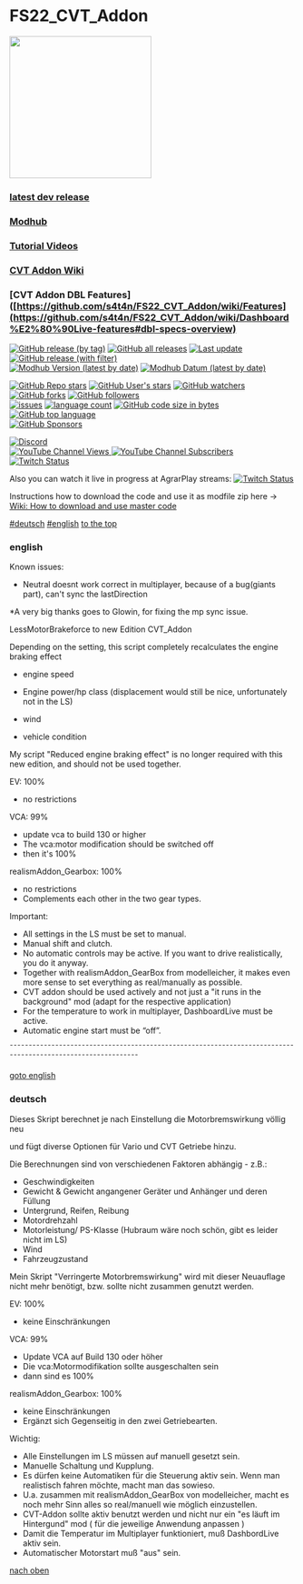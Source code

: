 # FS22_CVT_Addon

<img src="https://github.com/s4t4n/FS22_CVT_Addon/assets/4678246/f3f66c42-fe3e-419c-b4f7-552e2ebe2ea6" alt="" width="250"/>

### [latest dev release](https://github.com/s4t4n/FS22_CVT_Addon/releases/latest/download/FS22_CVT_Addon.zip)
### [Modhub](https://www.farming-simulator.com/mod.php?lang=de&country=de&mod_id=269645&title=fs2022)
### [Tutorial Videos](https://github.com/s4t4n/FS22_CVT_Addon/wiki/Videos)
### [CVT Addon Wiki](https://github.com/s4t4n/FS22_CVT_Addon/wiki/Features)
### [CVT Addon DBL Features]([https://github.com/s4t4n/FS22_CVT_Addon/wiki/Features](https://github.com/s4t4n/FS22_CVT_Addon/wiki/Dashboard%E2%80%90Live-features#dbl-specs-overview)


[![GitHub release (by tag)](https://img.shields.io/github/downloads/s4t4n/FS22_CVT_Addon/latest/total?label=Latest%20Version%20Downloads)](https://github.com/s4t4n/FS22_CVT_Addon/releases/latest/download/FS22_CVT_Addon.zip)
[![GitHub all releases](https://img.shields.io/github/downloads/s4t4n/FS22_CVT_Addon/total?label=Total%20downloads)](https://github.com/s4t4n/FS22_CVT_Addon/releases/latest/download/FS22_CVT_Addon.zip)
[![Last update](https://img.shields.io/github/release-date-pre/s4t4n/FS22_CVT_Addon?label=Last%20update)](https://github.com/s4t4n/FS22_CVT_Addon/releases/latest/download/FS22_CVT_Addon.zip)
[![GitHub release (with filter)](https://img.shields.io/github/v/release/s4t4n/FS22_CVT_Addon?label=Latests%20Script%20Version)](https://github.com/s4t4n/FS22_CVT_Addon/releases/latest/download/FS22_CVT_Addon.zip) \
[![Modhub Version (latest by date)](https://img.shields.io/badge/dynamic/xml?color=blue&style=flat-square&label=Modhub+Version&prefix=v&query=%2F%2Fdiv%5B%40class%3D%27table-cell%27%5D%5B2%5D%5Bcontains%28text%28%29%2C%221.%22%29%5D&url=https%3A%2F%2Fwww.farming-simulator.com%2Fmod.php%3Flang%3Dde%26country%3Dde%26mod_id%3D269645%26title%3Dfs2022)](https://www.farming-simulator.com/mod.php?lang=de&country=de&mod_id=269645&title=fs2022)
[![Modhub Datum (latest by date)](https://img.shields.io/badge/dynamic/xml?color=blue&style=flat-square&label=Modhub+Datum&query=%2F%2Fdiv%5B%40class%3D%27table-cell%27%5D%5B2%5D%5Bcontains%28text%28%29%2C%22.2024%22%29%5D&url=https%3A%2F%2Fwww.farming-simulator.com%2Fmod.php%3Flang%3Dde%26country%3Dde%26mod_id%3D269645%26title%3Dfs2022)](https://www.farming-simulator.com/mod.php?lang=de&country=de&mod_id=269645&title=fs2022)

[![GitHub Repo stars](https://img.shields.io/github/stars/s4t4n/FS22_CVT_Addon)](#)
[![GitHub User's stars](https://img.shields.io/github/stars/s4t4n?label=All%20stars)](#)
[![GitHub watchers](https://img.shields.io/github/watchers/s4t4n/FS22_CVT_Addon)](#)
[![GitHub forks](https://img.shields.io/github/forks/s4t4n/FS22_CVT_Addon)](#)
[![GitHub followers](https://img.shields.io/github/followers/s4t4n)](#) \
[![issues](https://img.shields.io/github/issues/s4t4n/FS22_CVT_Addon)](https://github.com/s4t4n/FS22_CVT_Addon/issues)
[![language count](https://img.shields.io/github/languages/count/s4t4n/FS22_CVT_Addon)](#)
[![GitHub code size in bytes](https://img.shields.io/github/languages/code-size/s4t4n/FS22_CVT_Addon)](#)
[![GitHub top language](https://img.shields.io/github/languages/top/s4t4n/FS22_CVT_Addon)](#) \
[![GitHub Sponsors](https://img.shields.io/github/sponsors/s4t4n)](https://www.tipeeestream.com/sbshs4t4n/donation)

[![Discord](https://img.shields.io/discord/660942481118199811?logo=discord&logoColor=%23ffffff&label=SbSh-PooL%20Discord)](https://discord.gg/mfergkwhDu) \
[![YouTube Channel Views](https://img.shields.io/youtube/channel/views/UC_Yn6bN1MMyd7Sn8wUyXnIg) ![YouTube Channel Subscribers](https://img.shields.io/youtube/channel/subscribers/UC_Yn6bN1MMyd7Sn8wUyXnIg)](https://www.youtube.com/@SbSh-Modastian) \
[![Twitch Status](https://img.shields.io/twitch/status/sbsh_modasti4n?logo=twitch&label=sbsh_modasti4n%20Live-Stream%20now&labelColor=%23ffffff&color=%23aa11ff)](https://www.twitch.tv/sbsh_modasti4n)

Also you can watch it live in progress at AgrarPlay streams:
[![Twitch Status](https://img.shields.io/twitch/status/agrarplay?logo=twitch&label=agrarplay%20Live-Stream%20now&labelColor=%23aaaaaa&color=%23aa55ff)](https://www.twitch.tv/agrarplay)

Instructions how to download the code and use it as modfile zip here -> [Wiki: How to download and use master code](https://github.com/s4t4n/FS22_CVT_Addon/wiki/How-to-download-and-use-master-code)


[#deutsch](#deutsch)   [#english](#english)   [to the top](#FS22_CVT_Addon)

### english

Known issues:
- Neutral doesnt work correct in multiplayer, because of a bug(giants part), can't sync the lastDirection

*A very big thanks goes to Glowin, for fixing the mp sync issue.

LessMotorBrakeforce to new Edition CVT_Addon 

Depending on the setting, this script completely recalculates the engine braking effect

 - engine speed

 - Engine power/hp class (displacement would still be nice, unfortunately not in the LS)

 - wind

 - vehicle condition


 My script "Reduced engine braking effect" is no longer required with this new edition, and should not be used together.

EV: 100%
 - no restrictions

VCA: 99%
 - update vca to build 130 or higher
 - The vca:motor modification should be switched off
 - then it's 100%

realismAddon_Gearbox: 100%
 - no restrictions
 - Complements each other in the two gear types.

Important:
 - All settings in the LS must be set to manual.
 - Manual shift and clutch.
 - No automatic controls may be active.
   If you want to drive realistically, you do it anyway.
 - Together with realismAddon_GearBox from modelleicher, it makes even more sense to set everything as real/manually as possible.
 - CVT addon should be used actively and not just a "it runs in the background" mod (adapt for the respective application)
 - For the temperature to work in multiplayer, DashboardLive must be active.
 - Automatic engine start must be “off”.
 

¯¯¯¯¯¯¯¯¯¯¯¯¯¯¯¯¯¯¯¯¯¯¯¯¯¯¯¯¯¯¯¯¯¯¯¯¯¯¯¯¯¯¯¯¯¯¯¯¯¯¯¯¯¯¯¯¯¯¯¯¯¯¯¯¯¯¯¯¯¯¯¯¯¯¯¯¯¯¯¯¯¯¯¯¯¯¯¯¯¯¯¯¯¯¯¯¯¯¯¯¯¯¯¯¯¯¯¯¯



[goto english](#english)
### deutsch  

Dieses Skript berechnet je nach Einstellung die Motorbremswirkung völlig neu

und fügt diverse Optionen für Vario und CVT Getriebe hinzu.

Die Berechnungen sind von verschiedenen Faktoren abhängig - z.B.:
- Geschwindigkeiten
- Gewicht & Gewicht angangener Geräter und Anhänger und deren Füllung
- Untergrund, Reifen, Reibung
- Motordrehzahl
- Motorleistung/ PS-Klasse (Hubraum wäre noch schön, gibt es leider nicht im LS)
- Wind
- Fahrzeugzustand

  
Mein Skript "Verringerte Motorbremswirkung" wird mit dieser Neuauflage nicht mehr benötigt, bzw. sollte nicht zusammen genutzt werden.

EV: 100%
- keine Einschränkungen
  
VCA: 99%
- Update VCA auf Build 130 oder höher
- Die vca:Motormodifikation sollte ausgeschalten sein
- dann sind es 100%

realismAddon_Gearbox: 100%
- keine Einschränkungen
- Ergänzt sich Gegenseitig in den zwei Getriebearten.


Wichtig:
- Alle Einstellungen im LS müssen auf manuell gesetzt sein.
- Manuelle Schaltung und Kupplung.
- Es dürfen keine Automatiken für die Steuerung aktiv sein.
  Wenn man realistisch fahren möchte, macht man das sowieso.
- U.a. zusammen mit realismAddon_GearBox von modelleicher, macht es noch mehr Sinn alles so real/manuell wie möglich einzustellen.
- CVT-Addon sollte aktiv benutzt werden und nicht nur ein "es läuft im Hintergund" mod ( für die jeweilige Anwendung anpassen )
- Damit die Temperatur im Multiplayer funktioniert, muß DashbordLive aktiv sein.
- Automatischer Motorstart muß "aus" sein.

[nach oben](#FS22_CVT_Addon)
